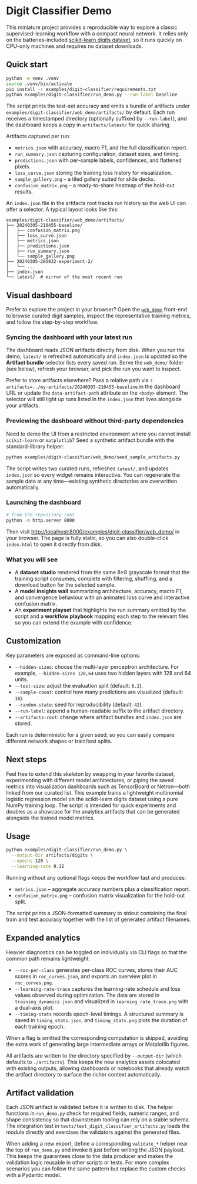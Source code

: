 # Digit Classifier Demo

This miniature project provides a reproducible way to explore a classic
supervised-learning workflow with a compact neural network. It relies only on
the batteries-included [scikit-learn digits dataset](https://scikit-learn.org/stable/modules/generated/sklearn.datasets.load_digits.html),
so it runs quickly on CPU-only machines and requires no dataset downloads.

## Quick start

```bash
python -m venv .venv
source .venv/bin/activate
pip install -r examples/digit-classifier/requirements.txt
python examples/digit-classifier/run_demo.py --run-label baseline
```

The script prints the test-set accuracy and emits a bundle of artifacts under
`examples/digit-classifier/web_demo/artifacts/` by default. Each run receives a
timestamped directory (optionally suffixed by `--run-label`), and the dashboard
keeps a copy in `artifacts/latest/` for quick sharing.

Artifacts captured per run:

- `metrics.json` with accuracy, macro F1, and the full classification report.
- `run_summary.json` capturing configuration, dataset sizes, and timing.
- `predictions.json` with per-sample labels, confidences, and flattened pixels.
- `loss_curve.json` storing the training loss history for visualization.
- `sample_gallery.png` – a tiled gallery suited for slide decks.
- `confusion_matrix.png` – a ready-to-share heatmap of the hold-out results.

An `index.json` file in the artifacts root tracks run history so the web UI can
offer a selector. A typical layout looks like this:

```
examples/digit-classifier/web_demo/artifacts/
├── 20240305-210455-baseline/
│   ├── confusion_matrix.png
│   ├── loss_curve.json
│   ├── metrics.json
│   ├── predictions.json
│   ├── run_summary.json
│   └── sample_gallery.png
├── 20240305-205832-experiment-2/
│   └── ...
├── index.json
└── latest/  # mirror of the most recent run
```

## Visual dashboard

Prefer to explore the project in your browser? Open the
[`web_demo`](./web_demo/) front-end to browse curated digit samples, inspect the
representative training metrics, and follow the step-by-step workflow.

### Syncing the dashboard with your latest run

The dashboard reads JSON artifacts directly from disk. When you run the demo,
`latest/` is refreshed automatically and `index.json` is updated so the
**Artifact bundle** selector lists every saved run. Serve the `web_demo/`
folder (see below), refresh your browser, and pick the run you want to inspect.

Prefer to store artifacts elsewhere? Pass a relative path via
`?artifacts=../my-artifacts/20240305-210455-baseline` in the dashboard URL or
update the `data-artifact-path` attribute on the `<body>` element. The selector
will still light up runs listed in the `index.json` that lives alongside your
artifacts.

### Previewing the dashboard without third-party dependencies

Need to demo the UI from a restricted environment where you cannot install
`scikit-learn` or `matplotlib`? Seed a synthetic artifact bundle with the
standard-library helper:

```bash
python examples/digit-classifier/web_demo/seed_sample_artifacts.py
```

The script writes two curated runs, refreshes `latest/`, and updates
`index.json` so every widget remains interactive. You can regenerate the sample
data at any time—existing synthetic directories are overwritten automatically.

### Launching the dashboard

```bash
# from the repository root
python -m http.server 8000
```

Then visit [http://localhost:8000/examples/digit-classifier/web_demo/](http://localhost:8000/examples/digit-classifier/web_demo/)
in your browser. The page is fully static, so you can also double-click
`index.html` to open it directly from disk.

### What you will see

* A **dataset studio** rendered from the same 8×8 grayscale format that the
  training script consumes, complete with filtering, shuffling, and a download
  button for the selected sample.
* A **model insights wall** summarizing architecture, accuracy, macro F1, and
  convergence behaviour with an animated loss curve and interactive confusion
  matrix.
* An **experiment playset** that highlights the run summary emitted by the
  script and a **workflow playbook** mapping each step to the relevant files so
  you can extend the example with confidence.

## Customization

Key parameters are exposed as command-line options:

* `--hidden-sizes`: choose the multi-layer perceptron architecture. For example,
  `--hidden-sizes 128,64` uses two hidden layers with 128 and 64 units.
* `--test-size`: adjust the evaluation split (default: `0.2`).
* `--sample-count`: control how many predictions are visualized (default: `16`).
* `--random-state`: seed for reproducibility (default: `42`).
* `--run-label`: append a human-readable suffix to the artifact directory.
* `--artifacts-root`: change where artifact bundles and `index.json` are stored.

Each run is deterministic for a given seed, so you can easily compare different
network shapes or train/test splits.

## Next steps

Feel free to extend this skeleton by swapping in your favorite dataset,
experimenting with different model architectures, or piping the saved metrics
into visualization dashboards such as TensorBoard or Netron—both linked from
our curated list.
This example trains a lightweight multinomial logistic regression model on the
scikit-learn digits dataset using a pure NumPy training loop.  The script is
intended for quick experiments and doubles as a showcase for the analytics
artifacts that can be generated alongside the trained model metrics.

## Usage

```bash
python examples/digit-classifier/run_demo.py \
  --output-dir artifacts/digits \
  --epochs 120 \
  --learning-rate 0.12
```

Running without any optional flags keeps the workflow fast and produces:

* `metrics.json` – aggregate accuracy numbers plus a classification report.
* `confusion_matrix.png` – confusion matrix visualization for the hold-out split.

The script prints a JSON-formatted summary to stdout containing the final train
and test accuracy together with the list of generated artifact filenames.

## Expanded analytics

Heavier diagnostics can be toggled on individually via CLI flags so that the
common path remains lightweight:

* `--roc-per-class` generates per-class ROC curves, stores their AUC scores in
  `roc_curves.json`, and exports an overview plot in `roc_curves.png`.
* `--learning-rate-trace` captures the learning-rate schedule and loss values
  observed during optimization.  The data are stored in
  `training_dynamics.json` and visualized in `learning_rate_trace.png` with a
  dual-axis plot.
* `--timing-stats` records epoch-level timings.  A structured summary is saved
  in `timing_stats.json`, and `timing_stats.png` plots the duration of each
  training epoch.

When a flag is omitted the corresponding computation is skipped, avoiding the
extra work of generating large intermediate arrays or Matplotlib figures.

All artifacts are written to the directory specified by `--output-dir` (which
defaults to `./artifacts`).  This keeps the new analytics assets colocated with
existing outputs, allowing dashboards or notebooks that already watch the
artifact directory to surface the richer context automatically.

## Artifact validation

Each JSON artifact is validated before it is written to disk.  The helper
functions in `run_demo.py` check for required fields, numeric ranges, and shape
consistency so that downstream tooling can rely on a stable schema.  The
integration test in `tests/test_digit_classifier_artifacts.py` loads the module
directly and exercises the validators against the generated files.

When adding a new export, define a corresponding `validate_*` helper near the
top of `run_demo.py` and invoke it just before writing the JSON payload.  This
keeps the guarantees close to the data producer and makes the validation logic
reusable in other scripts or tests.  For more complex scenarios you can follow
the same pattern but replace the custom checks with a Pydantic model.
